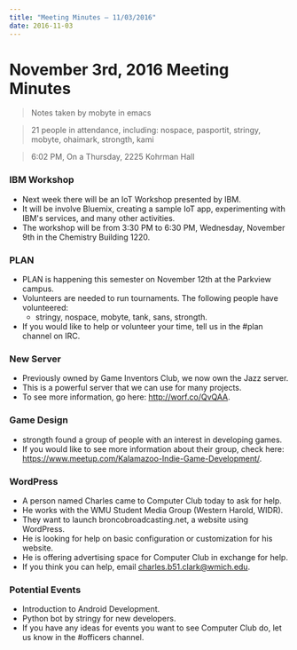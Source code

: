 ```yaml
---
title: "Meeting Minutes – 11/03/2016"
date: 2016-11-03
---
```

# November 3rd, 2016 Meeting Minutes
> Notes taken by mobyte in emacs

> 21 people in attendance, including: nospace, pasportit, stringy, mobyte, ohaimark, strongth, kami

> 6:02 PM, On a Thursday, 2225 Kohrman Hall

### IBM Workshop
- Next week there will be an IoT Workshop presented by IBM.
- It will be involve Bluemix, creating a sample IoT app, experimenting with IBM's services, and many other activities.
- The workshop will be from 3:30 PM to 6:30 PM, Wednesday, November 9th in the Chemistry Building 1220.

### PLAN
- PLAN is happening this semester on November 12th at the Parkview campus.
- Volunteers are needed to run tournaments. The following people have volunteered:
  - stringy, nospace, mobyte, tank, sans, strongth.
- If you would like to help or volunteer your time, tell us in the #plan channel on IRC.
  
### New Server
- Previously owned by Game Inventors Club, we now own the Jazz server.
- This is a powerful server that we can use for many projects.
- To see more information, go here: http://worf.co/QvQAA.

### Game Design
- strongth found a group of people with an interest in developing games.
- If you would like to see more information about their group, check here: https://www.meetup.com/Kalamazoo-Indie-Game-Development/.

### WordPress
- A person named Charles came to Computer Club today to ask for help.
- He works with the WMU Student Media Group (Western Harold, WIDR).
- They want to launch broncobroadcasting.net, a website using WordPress.
- He is looking for help on basic configuration or customization for his website.
- He is offering advertising space for Computer Club in exchange for help.
- If you think you can help, email charles.b51.clark@wmich.edu.

### Potential Events
- Introduction to Android Development.
- Python bot by stringy for new developers.
- If you have any ideas for events you want to see Computer Club do, let us know in the #officers channel.
